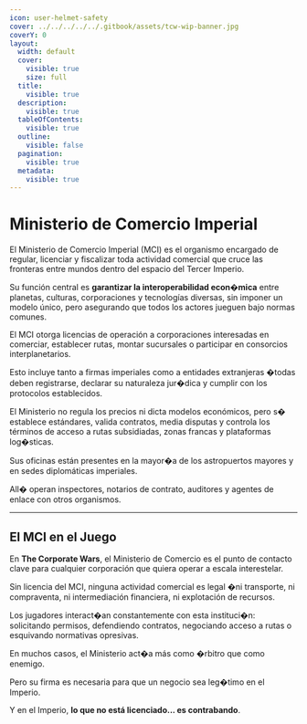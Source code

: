 ```yaml
---
icon: user-helmet-safety
cover: ../../../../../.gitbook/assets/tcw-wip-banner.jpg
coverY: 0
layout:
  width: default
  cover:
    visible: true
    size: full
  title:
    visible: true
  description:
    visible: true
  tableOfContents:
    visible: true
  outline:
    visible: false
  pagination:
    visible: true
  metadata:
    visible: true
---
```


# Ministerio de Comercio Imperial

El Ministerio de Comercio Imperial (MCI) es el organismo encargado de regular, licenciar y fiscalizar toda actividad comercial que cruce las fronteras entre mundos dentro del espacio del Tercer Imperio.

Su función central es **garantizar la interoperabilidad econ�mica** entre planetas, culturas, corporaciones y tecnologías diversas, sin imponer un modelo único, pero asegurando que todos los actores jueguen bajo normas comunes.

El MCI otorga licencias de operación a corporaciones interesadas en comerciar, establecer rutas, montar sucursales o participar en consorcios interplanetarios.

Esto incluye tanto a firmas imperiales como a entidades extranjeras �todas deben registrarse, declarar su naturaleza jur�dica y cumplir con los protocolos establecidos.

El Ministerio no regula los precios ni dicta modelos económicos, pero s� establece estándares, valida contratos, media disputas y controla los términos de acceso a rutas subsidiadas, zonas francas y plataformas log�sticas.

Sus oficinas están  presentes en la mayor�a de los astropuertos mayores y en sedes diplomáticas imperiales.

All� operan inspectores, notarios de contrato, auditores y agentes de enlace con otros organismos.

***

## El MCI en el Juego

En **The Corporate Wars**, el Ministerio de Comercio es el punto de contacto clave para cualquier corporación que quiera operar a escala interestelar.

Sin licencia del MCI, ninguna actividad comercial es legal �ni transporte, ni compraventa, ni intermediación financiera, ni explotación de recursos.

Los jugadores interact�an constantemente con esta instituci�n: solicitando permisos, defendiendo contratos, negociando acceso a rutas o esquivando normativas opresivas.

En muchos casos, el Ministerio act�a más como �rbitro que como enemigo.

Pero su firma es necesaria para que un negocio sea leg�timo en el Imperio.

Y en el Imperio, **lo que no está licenciado... es contrabando**.
